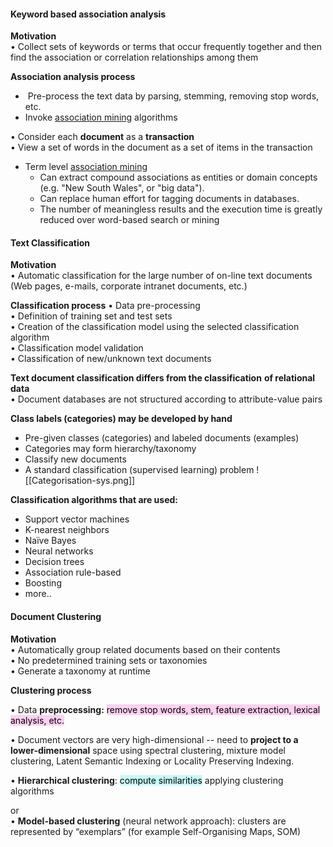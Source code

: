 
#### Keyword based association analysis

**Motivation**  
• Collect sets of keywords or terms that occur frequently together and then find the association or correlation relationships among them

**Association analysis process**
-    Pre-process the text data by parsing, stemming, removing stop words, etc.
-   Invoke [association mining](https://wattlecourses.anu.edu.au/mod/book/view.php?id=2804749 "Association Mining") algorithms

• Consider each **document** as a **transaction**  
• View a set of words in the document as a set of items in the transaction

-   Term level [association mining](https://wattlecourses.anu.edu.au/mod/book/view.php?id=2804749 "Association Mining")
    -   Can extract compound associations as entities or domain concepts (e.g. "New South Wales", or "big data").
    -   Can replace human effort for tagging documents in databases.
    -   The number of meaningless results and the execution time is greatly reduced over word-based search or mining


#### Text Classification

**Motivation**  
• Automatic classification for the large number of on-line text documents  
(Web pages, e-mails, corporate intranet documents, etc.)

**Classification process**
• Data pre-processing  
• Definition of training set and test sets  
• Creation of the classification model using the selected classification algorithm  
• Classification model validation  
• Classification of new/unknown text documents  

**Text document classification differs from the classification** **of relational data**  
• Document databases are not structured according to attribute-value pairs

**Class labels (categories) may be developed by hand**
-   Pre-given classes (categories) and labeled documents (examples)
-   Categories may form hierarchy/taxonomy
-   Classify new documents
-   A standard classification (supervised learning) problem
![[Categorisation-sys.png]]

**Classification algorithms that are used:**
-   Support vector machines
-   K-nearest neighbors
-   Naïve Bayes
-   Neural networks
-   Decision trees
-   Association rule-based
-   Boosting
-   more..


#### Document Clustering

**Motivation**  
• Automatically group related documents based on their contents  
• No predetermined training sets or taxonomies  
• Generate a taxonomy at runtime

**Clustering process**

• Data **preprocessing:** <mark style="background: #FFB8EBA6;">remove stop words, stem, feature extraction, lexical analysis, etc.</mark>

• Document vectors are very high-dimensional -- need to **project to a lower-dimensional** space using spectral clustering, mixture model clustering, Latent Semantic Indexing or Locality Preserving Indexing.

• **Hierarchical clustering**: <mark style="background: #ABF7F7A6;">compute similarities</mark> applying clustering algorithms

or  
• **Model-based clustering** (neural network approach): clusters are represented by “exemplars” (for example Self-Organising Maps, SOM)


